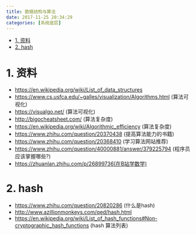 ```yaml
---
title: 数据结构与算法
date: 2017-11-25 20:34:29
categories: [系统底层]
---
```


<!-- TOC -->

- [1. 资料](#1-资料)
- [2. hash](#2-hash)

<!-- /TOC -->

<a id="markdown-1-资料" name="1-资料"></a>
# 1. 资料

* https://en.wikipedia.org/wiki/List_of_data_structures
* https://www.cs.usfca.edu/~galles/visualization/Algorithms.html (算法可视化)
* https://visualgo.net/ (算法可视化)
* http://bigocheatsheet.com/ (算法复杂度)
* https://en.wikipedia.org/wiki/Algorithmic_efficiency (算法复杂度)
* https://www.zhihu.com/question/20370438 (提高算法能力的书籍)
* https://www.zhihu.com/question/20368410 (学习算法网站推荐)
* https://www.zhihu.com/question/40000881/answer/379225794 (程序员应该掌握哪些?)
* https://zhuanlan.zhihu.com/p/26899736(在B站学数学)

<a id="markdown-2-hash" name="2-hash"></a>
# 2. hash

* https://www.zhihu.com/question/20820286 (什么是hash)
* http://www.azillionmonkeys.com/qed/hash.html
* https://en.wikipedia.org/wiki/List_of_hash_functions#Non-cryptographic_hash_functions (hash 算法列表)
